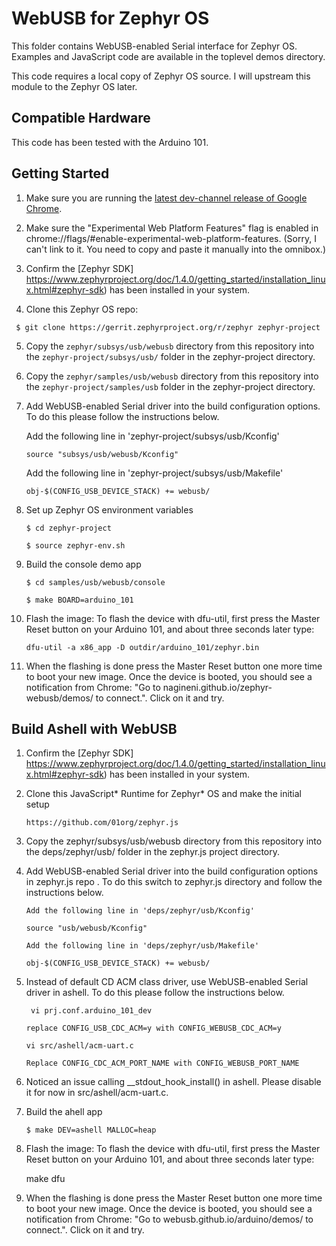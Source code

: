 WebUSB for Zephyr OS
====================

This folder contains WebUSB-enabled Serial interface for Zephyr OS. Examples and JavaScript code are available in the toplevel demos directory.

This code requires a local copy of Zephyr OS source. I will upstream this module to the Zephyr OS later.

Compatible Hardware
-------------------

This code has been tested with the Arduino 101.

Getting Started
---------------

1. Make sure you are running the [latest dev-channel release of Google Chrome](https://www.google.com/chrome/browser/desktop/index.html?extra=devchannel).

2. Make sure the "Experimental Web Platform Features" flag is enabled in chrome://flags/#enable-experimental-web-platform-features. (Sorry, I can't link to it. You need to copy and paste it manually into the omnibox.)

3. Confirm the [Zephyr SDK] https://www.zephyrproject.org/doc/1.4.0/getting_started/installation_linux.html#zephyr-sdk) has been installed in your system.

4. Clone this Zephyr OS repo:
  
 ` $ git clone https://gerrit.zephyrproject.org/r/zephyr zephyr-project`


5. Copy the `zephyr/subsys/usb/webusb` directory from this repository into the `zephyr-project/subsys/usb/` folder in the zephyr-project directory.

6. Copy the `zephyr/samples/usb/webusb` directory from this repository into the `zephyr-project/samples/usb` folder in the zephyr-project directory.

7. Add WebUSB-enabled Serial driver into the build configuration options. To do this please follow the instructions below.

   Add the following line in 'zephyr-project/subsys/usb/Kconfig'

   `source "subsys/usb/webusb/Kconfig"`

   Add the following line in 'zephyr-project/subsys/usb/Makefile'

   `obj-$(CONFIG_USB_DEVICE_STACK) += webusb/`


8. Set up Zephyr OS environment variables

   `$ cd zephyr-project`

   `$ source zephyr-env.sh`

9. Build the console demo app

   `$ cd samples/usb/webusb/console`

   `$ make BOARD=arduino_101`


10. Flash the image:
To flash the device with dfu-util, first press the Master Reset button on your Arduino 101, and about three seconds later type:

    `dfu-util -a x86_app -D outdir/arduino_101/zephyr.bin`

11. When the flashing is done press the Master Reset button one more time to boot your new image. Once the device is booted, you should see a notification from Chrome: "Go to nagineni.github.io/zephyr-webusb/demos/ to connect.". Click on it and try.


Build Ashell with WebUSB
------------------------

1. Confirm the [Zephyr SDK] https://www.zephyrproject.org/doc/1.4.0/getting_started/installation_linux.html#zephyr-sdk) has been installed in your system.
    
2. Clone this JavaScript* Runtime for Zephyr* OS and make the initial setup
    
    `https://github.com/01org/zephyr.js`

3. Copy the zephyr/subsys/usb/webusb directory from this repository into the deps/zephyr/usb/ folder in the zephyr.js project directory.

4. Add WebUSB-enabled Serial driver into the build configuration options in zephyr.js repo . To do this switch to zephyr.js directory and follow the instructions below.

    `Add the following line in 'deps/zephyr/usb/Kconfig'`

    `source "usb/webusb/Kconfig"`

    `Add the following line in 'deps/zephyr/usb/Makefile'`

    `obj-$(CONFIG_USB_DEVICE_STACK) += webusb/`
    
5. Instead of default CD ACM class driver, use WebUSB-enabled Serial driver in ashell. To do this please follow the instructions below.

   ` vi prj.conf.arduino_101_dev`
    
     `replace CONFIG_USB_CDC_ACM=y with CONFIG_WEBUSB_CDC_ACM=y`
    
    `vi src/ashell/acm-uart.c`
    
    `Replace CONFIG_CDC_ACM_PORT_NAME with CONFIG_WEBUSB_PORT_NAME`

6. Noticed an issue calling __stdout_hook_install() in ashell. Please disable it for now in src/ashell/acm-uart.c.

7. Build the ahell app

    `$ make DEV=ashell MALLOC=heap`

8. Flash the image: To flash the device with dfu-util, first press the Master Reset button on your Arduino 101, and about three seconds later type:

    make dfu

9. When the flashing is done press the Master Reset button one more time to boot your new image. Once the device is booted, you should see a notification from Chrome: "Go to webusb.github.io/arduino/demos/ to connect.". Click on it and try.
